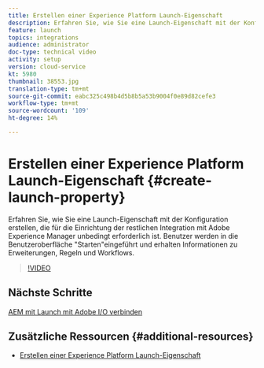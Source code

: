 ```yaml
---
title: Erstellen einer Experience Platform Launch-Eigenschaft
description: Erfahren Sie, wie Sie eine Launch-Eigenschaft mit der Konfiguration erstellen, die für die Einrichtung der restlichen Integration unbedingt erforderlich ist. Die Benutzer erhalten eine Einführung in die Benutzeroberfläche "Starten"und erfahren mehr über Erweiterungen, Regeln und Workflows.
feature: launch
topics: integrations
audience: administrator
doc-type: technical video
activity: setup
version: cloud-service
kt: 5980
thumbnail: 38553.jpg
translation-type: tm+mt
source-git-commit: eabc325c498b4d5b8b5a53b9004f0e89d82cefe3
workflow-type: tm+mt
source-wordcount: '109'
ht-degree: 14%

---
```



# Erstellen einer Experience Platform Launch-Eigenschaft {#create-launch-property}

Erfahren Sie, wie Sie eine Launch-Eigenschaft mit der Konfiguration erstellen, die für die Einrichtung der restlichen Integration mit Adobe Experience Manager unbedingt erforderlich ist. Benutzer werden in die Benutzeroberfläche &quot;Starten&quot;eingeführt und erhalten Informationen zu Erweiterungen, Regeln und Workflows.

>[!VIDEO](https://video.tv.adobe.com/v/38553?quality=12&learn=on)

## Nächste Schritte

[AEM mit Launch mit Adobe I/O verbinden](connect-aem-launch-adobe-io.md)

## Zusätzliche Ressourcen {#additional-resources}

* [Erstellen einer Experience Platform Launch-Eigenschaft](https://docs.adobe.com/content/help/en/core-services-learn/implementing-in-websites-with-launch/configure-launch/launch.html)
